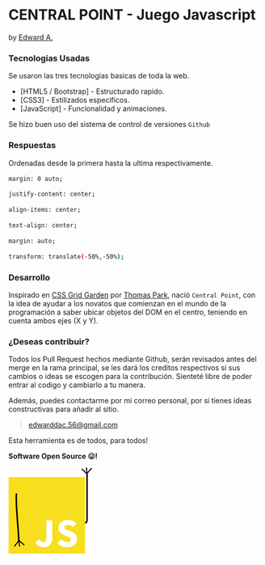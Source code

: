 # CENTRAL POINT - Juego Javascript
by [Edward A.](https://github.com/Edward-Alarco)

### Tecnologias Usadas

Se usaron las tres tecnologias basicas de toda la web.

* [HTML5 / Bootstrap] - Estructurado rapido.
* [CSS3] - Estilizados especificos.
* [JavaScript] - Funcionalidad y animaciones.

Se hizo buen uso del sistema de control de versiones `Github`

### Respuestas

Ordenadas desde la primera hasta la ultima respectivamente.

```sh
margin: 0 auto;
```
```sh
justify-content: center;
```
```sh
align-items: center;
```
```sh
text-align: center;
```
```sh
margin: auto;
```
```sh
transform: translate(-50%,-50%);
```



### Desarrollo

Inspirado en [CSS Grid Garden](http://cssgridgarden.com/) por [Thomas Park](https://github.com/thomaspark), nació `Central Point`, con la idea de ayudar a los novatos que comienzan en el mundo de la programación a saber ubicar objetos del DOM en el centro, teniendo en cuenta ambos ejes (X y Y).


### ¿Deseas contribuir?

Todos los Pull Request hechos mediante Github, serán revisados antes del merge en la rama principal, se les dará los creditos respectivos si sus cambios o ideas se escogen para la contribución.
Sienteté libre de poder entrar al codigo y cambiarlo a tu manera.

Además, puedes contactarme por mi correo personal, por si tienes ideas constructivas para añadir al sitio. 

> edwarddac.56@gmail.com

Esta herramienta es de todos, para todos!





**Software Open Source 😛!**



![Iamge Javascript](https://raw.githubusercontent.com/Edward-Alarco/central-point-game/master/img/javascript-mini.png?token=ANLIZ2X2ZJW456R6MVFFCLC7UGEJ6)
